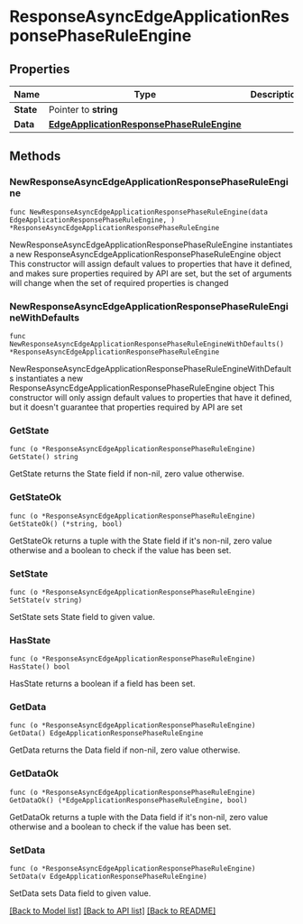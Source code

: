 # ResponseAsyncEdgeApplicationResponsePhaseRuleEngine

## Properties

Name | Type | Description | Notes
------------ | ------------- | ------------- | -------------
**State** | Pointer to **string** |  | [optional] 
**Data** | [**EdgeApplicationResponsePhaseRuleEngine**](EdgeApplicationResponsePhaseRuleEngine.md) |  | 

## Methods

### NewResponseAsyncEdgeApplicationResponsePhaseRuleEngine

`func NewResponseAsyncEdgeApplicationResponsePhaseRuleEngine(data EdgeApplicationResponsePhaseRuleEngine, ) *ResponseAsyncEdgeApplicationResponsePhaseRuleEngine`

NewResponseAsyncEdgeApplicationResponsePhaseRuleEngine instantiates a new ResponseAsyncEdgeApplicationResponsePhaseRuleEngine object
This constructor will assign default values to properties that have it defined,
and makes sure properties required by API are set, but the set of arguments
will change when the set of required properties is changed

### NewResponseAsyncEdgeApplicationResponsePhaseRuleEngineWithDefaults

`func NewResponseAsyncEdgeApplicationResponsePhaseRuleEngineWithDefaults() *ResponseAsyncEdgeApplicationResponsePhaseRuleEngine`

NewResponseAsyncEdgeApplicationResponsePhaseRuleEngineWithDefaults instantiates a new ResponseAsyncEdgeApplicationResponsePhaseRuleEngine object
This constructor will only assign default values to properties that have it defined,
but it doesn't guarantee that properties required by API are set

### GetState

`func (o *ResponseAsyncEdgeApplicationResponsePhaseRuleEngine) GetState() string`

GetState returns the State field if non-nil, zero value otherwise.

### GetStateOk

`func (o *ResponseAsyncEdgeApplicationResponsePhaseRuleEngine) GetStateOk() (*string, bool)`

GetStateOk returns a tuple with the State field if it's non-nil, zero value otherwise
and a boolean to check if the value has been set.

### SetState

`func (o *ResponseAsyncEdgeApplicationResponsePhaseRuleEngine) SetState(v string)`

SetState sets State field to given value.

### HasState

`func (o *ResponseAsyncEdgeApplicationResponsePhaseRuleEngine) HasState() bool`

HasState returns a boolean if a field has been set.

### GetData

`func (o *ResponseAsyncEdgeApplicationResponsePhaseRuleEngine) GetData() EdgeApplicationResponsePhaseRuleEngine`

GetData returns the Data field if non-nil, zero value otherwise.

### GetDataOk

`func (o *ResponseAsyncEdgeApplicationResponsePhaseRuleEngine) GetDataOk() (*EdgeApplicationResponsePhaseRuleEngine, bool)`

GetDataOk returns a tuple with the Data field if it's non-nil, zero value otherwise
and a boolean to check if the value has been set.

### SetData

`func (o *ResponseAsyncEdgeApplicationResponsePhaseRuleEngine) SetData(v EdgeApplicationResponsePhaseRuleEngine)`

SetData sets Data field to given value.



[[Back to Model list]](../README.md#documentation-for-models) [[Back to API list]](../README.md#documentation-for-api-endpoints) [[Back to README]](../README.md)


